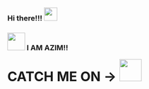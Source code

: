 ### Hi there!!!  <img src="https://i.pinimg.com/originals/7f/d4/1a/7fd41abad4871706f9ab7940cfc0234a.gif" width="30px">
### <img src="https://emoji.gg/assets/emoji/3454_MP5.gif" width="40px"> I AM AZIM!! 

<b style="font-size:30px;">CATCH ME ON -> </b><a href="https://www.youtube.com/channel/UCiO64wCoqdvReHcCD0W4aLg"><img src="https://th.bing.com/th/id/Rc2560c9ab8d538a2b5a4b6c7abcb3e57?rik=DVojAbw1WlCW%2fw&riu=http%3a%2f%2fcdn.playbuzz.com%2fcdn%2fa238efce-f6b5-4ecc-a643-a158acb79cf0%2fa933b5d4-5971-437d-86ca-c069ca8145e2.gif&ehk=QumUE3LhrQ5jep%2frd3Y5Sd2VUQo9ewPEbsTagVv9gAs%3d&risl=1&pid=ImgRaw" width="50px"> </a>
</br>
<!-- ![YouTube Channel Subscribers](https://img.shields.io/youtube/channel/subscribers/UCiO64wCoqdvReHcCD0W4aLg?label=Amazing%20people&style=social) -->
<!--
**Azim-js/Azim-js** is a ✨ _special_ ✨ repository because its `README.md` (this file) appears on your GitHub profile.

Here are some ideas to get you started:

- 🔭 I’m currently working on ...
- 🌱 I’m currently learning ...
- 👯 I’m looking to collaborate on ...
- 🤔 I’m looking for help with ...
- 💬 Ask me about ...
- 📫 How to reach me: ...
- 😄 Pronouns: ...
- ⚡ Fun fact: ...
-->
